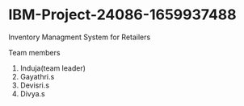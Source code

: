 # IBM-Project-24086-1659937488
Inventory Managment System for Retailers
 
 
Team members
   1. Induja(team leader)
   2. Gayathri.s
   3. Devisri.s
   4. Divya.s
